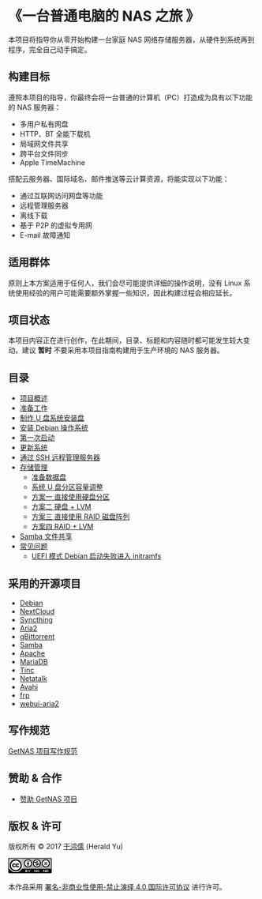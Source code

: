 # 《一台普通电脑的 NAS 之旅 》

本项目将指导你从零开始构建一台家庭 NAS 网络存储服务器，从硬件到系统再到程序，完全自己动手搞定。

## 构建目标

遵照本项目的指导，你最终会将一台普通的计算机（PC）打造成为具有以下功能的 NAS 服务器：

* 多用户私有网盘
* HTTP、BT 全能下载机
* 局域网文件共享
* 跨平台文件同步
* Apple TimeMachine

搭配云服务器、国际域名、邮件推送等云计算资源，将能实现以下功能：

* 通过互联网访问网盘等功能
* 远程管理服务器
* 离线下载
* 基于 P2P 的虚拟专用网
* E-mail 故障通知

## 适用群体

原则上本方案适用于任何人，我们会尽可能提供详细的操作说明，没有 Linux 系统使用经验的用户可能需要额外掌握一些知识，因此构建过程会相应延长。

## 项目状态

本项目内容正在进行创作，在此期间，目录、标题和内容随时都可能发生较大变动。建议 **暂时** 不要采用本项目指南构建用于生产环境的 NAS 服务器。

## 目录

* [项目概述](summary.md)
* [准备工作](preparations.md)
* [制作 U 盘系统安装盘](system-installation/usb-installer.md)
* [安装 Debian 操作系统](system-installation/system-installation.md)
* [第一次启动](the-first-boot/the-first-boot.md)
* [更新系统](initialization/system-upgrade.md)
* [通过 SSH 远程管理服务器](initialization/use-ssh.md)
* [存储管理](storage)
	* [准备数据盘](storage/prepare-hdd.md)
   * [系统 U 盘分区容量调整](storage/resize-flashdrive.md)
	* [方案一 直接使用硬盘分区](storage/case-one.md)
	* [方案二 硬盘 + LVM](storage/case-two.md)
	* [方案三 直接使用 RAID 磁盘阵列](storage/case-three.md)
	* [方案四 RAID + LVM](storage/case-four.md)
* [Samba 文件共享](samba.md)
* [常见问题](questions)
	* [UEFI 模式 Debian 启动失败进入 initramfs](questions/uefi-cannot-boot)

## 采用的开源项目

* [Debian](https://www.debian.org/)
* [NextCloud](https://www.nextcloud.com)
* [Syncthing](https://syncthing.net/)
* [Aria2](https://aria2.github.io/)
* [qBittorrent](https://www.qbittorrent.org/)
* [Samba](https://www.samba.org/)
* [Apache](http://httpd.apache.org/)
* [MariaDB](https://downloads.mariadb.org/)
* [Tinc](https://www.tinc-vpn.org/)
* [Netatalk](http://netatalk.sourceforge.net/)
* [Avahi](http://avahi.org/)
* [frp](https://github.com/fatedier/frp)
* [webui-aria2](https://github.com/ziahamza/webui-aria2)

## 写作规范
[GetNAS 项目写作规范](writing-guidelines.md)

## 赞助 & 合作

* [赞助 GetNAS 项目](sponsor/sponsor.md)

## 版权 & 许可

版权所有 ©️ 2017 [于鸿儒](https://twitter.com/herald_yu) (Herald Yu)

[<img alt="知识共享许可协议" style="border-width:0" src="images/by-nc-nd-88x31.png">](http://creativecommons.org/licenses/by-nc-nd/4.0/deed.zh)

本作品采用 [署名-非商业性使用-禁止演绎 4.0 国际许可协议](http://creativecommons.org/licenses/by-nc-nd/4.0/deed.zh) 进行许可。
